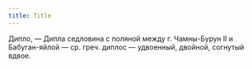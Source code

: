 ```yaml
---
title: Title
---
```


Дипло, — Дипла седловина с поляной между г. Чамны-Бурун II и Бабуган-яйлой — ср.
греч. диплос — удвоенный, двойной, согнутый вдвое.

